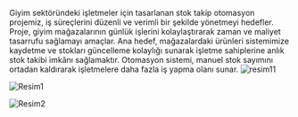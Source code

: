 Giyim sektöründeki işletmeler için tasarlanan stok takip otomasyon projemiz, iş süreçlerini düzenli ve verimli bir şekilde yönetmeyi hedefler. Proje, giyim mağazalarının günlük işlerini kolaylaştırarak zaman ve maliyet tasarrufu sağlamayı amaçlar. Ana hedef, mağazalardaki ürünleri sistemimize kaydetme ve stokları güncelleme kolaylığı sunarak işletme sahiplerine anlık stok takibi imkânı sağlamaktır. Otomasyon sistemi, manuel stok sayımını ortadan kaldırarak işletmelere daha fazla iş yapma olanı sunar.
![resim11](https://github.com/user-attachments/assets/f94ecc35-f7eb-49a8-bc75-5aed74e8f634)

![Resim1](https://github.com/user-attachments/assets/a0622e6e-b888-4671-936d-d91b9cba2fe3)

![Resim2](https://github.com/user-attachments/assets/e6e0ff5c-2680-466d-99ff-0ed8117b5bd9)
